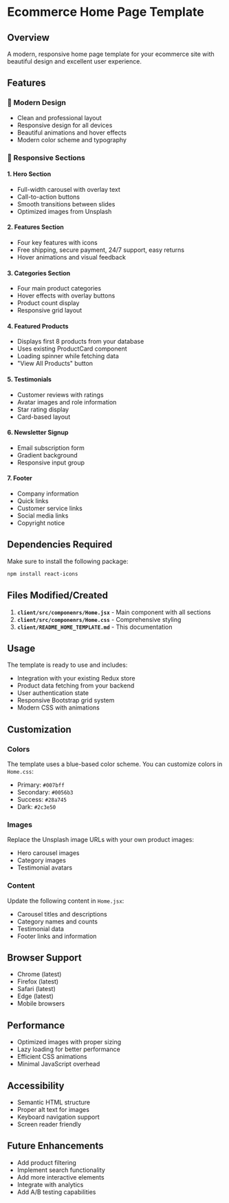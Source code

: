 # Ecommerce Home Page Template

## Overview

A modern, responsive home page template for your ecommerce site with beautiful design and excellent user experience.

## Features

### 🎨 Modern Design

- Clean and professional layout
- Responsive design for all devices
- Beautiful animations and hover effects
- Modern color scheme and typography

### 📱 Responsive Sections

#### 1. Hero Section

- Full-width carousel with overlay text
- Call-to-action buttons
- Smooth transitions between slides
- Optimized images from Unsplash

#### 2. Features Section

- Four key features with icons
- Free shipping, secure payment, 24/7 support, easy returns
- Hover animations and visual feedback

#### 3. Categories Section

- Four main product categories
- Hover effects with overlay buttons
- Product count display
- Responsive grid layout

#### 4. Featured Products

- Displays first 8 products from your database
- Uses existing ProductCard component
- Loading spinner while fetching data
- "View All Products" button

#### 5. Testimonials

- Customer reviews with ratings
- Avatar images and role information
- Star rating display
- Card-based layout

#### 6. Newsletter Signup

- Email subscription form
- Gradient background
- Responsive input group

#### 7. Footer

- Company information
- Quick links
- Customer service links
- Social media links
- Copyright notice

## Dependencies Required

Make sure to install the following package:

```bash
npm install react-icons
```

## Files Modified/Created

1. **`client/src/componenrs/Home.jsx`** - Main component with all sections
2. **`client/src/componenrs/Home.css`** - Comprehensive styling
3. **`client/README_HOME_TEMPLATE.md`** - This documentation

## Usage

The template is ready to use and includes:

- Integration with your existing Redux store
- Product data fetching from your backend
- User authentication state
- Responsive Bootstrap grid system
- Modern CSS with animations

## Customization

### Colors

The template uses a blue-based color scheme. You can customize colors in `Home.css`:

- Primary: `#007bff`
- Secondary: `#0056b3`
- Success: `#28a745`
- Dark: `#2c3e50`

### Images

Replace the Unsplash image URLs with your own product images:

- Hero carousel images
- Category images
- Testimonial avatars

### Content

Update the following content in `Home.jsx`:

- Carousel titles and descriptions
- Category names and counts
- Testimonial data
- Footer links and information

## Browser Support

- Chrome (latest)
- Firefox (latest)
- Safari (latest)
- Edge (latest)
- Mobile browsers

## Performance

- Optimized images with proper sizing
- Lazy loading for better performance
- Efficient CSS animations
- Minimal JavaScript overhead

## Accessibility

- Semantic HTML structure
- Proper alt text for images
- Keyboard navigation support
- Screen reader friendly

## Future Enhancements

- Add product filtering
- Implement search functionality
- Add more interactive elements
- Integrate with analytics
- Add A/B testing capabilities







